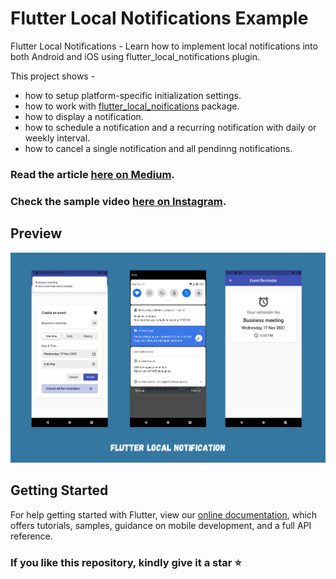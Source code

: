 # Flutter Local Notifications Example

Flutter Local Notifications - Learn how to implement local notifications into both Android and iOS using flutter_local_notifications plugin.

This project shows - 

- how to setup platform-specific initialization settings.
- how to work with [flutter_local_noifications](https://pub.dev/packages/flutter_local_notifications) package.
- how to display a notification.
- how to schedule a notification and a recurring notification with daily or weekly interval.
- how to cancel a single notification and all pendinng notifications.

### Read the article [here on Medium](https://medium.com/@thecodexhubofficial/local-notifications-in-flutter-5e1e871a241c).

### Check the sample video [here on Instagram](https://www.instagram.com/p/CWbAXrfKLtc/?utm_source=ig_web_copy_link).

## Preview

<img src="screenshots/ss.png" />

## Getting Started

For help getting started with Flutter, view our
[online documentation](https://flutter.dev/docs), which offers tutorials,
samples, guidance on mobile development, and a full API reference.

### If you like this repository, kindly give it a star ⭐
